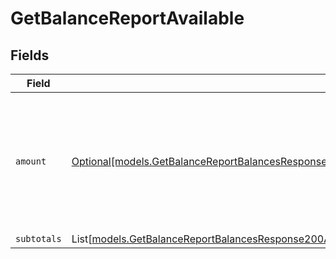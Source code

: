 # GetBalanceReportAvailable


## Fields

| Field                                                                                                                                                                                                                              | Type                                                                                                                                                                                                                               | Required                                                                                                                                                                                                                           | Description                                                                                                                                                                                                                        |
| ---------------------------------------------------------------------------------------------------------------------------------------------------------------------------------------------------------------------------------- | ---------------------------------------------------------------------------------------------------------------------------------------------------------------------------------------------------------------------------------- | ---------------------------------------------------------------------------------------------------------------------------------------------------------------------------------------------------------------------------------- | ---------------------------------------------------------------------------------------------------------------------------------------------------------------------------------------------------------------------------------- |
| `amount`                                                                                                                                                                                                                           | [Optional[models.GetBalanceReportBalancesResponse200ApplicationHalPlusJSONResponseBodyTotalsCloseAvailableAmount]](../models/getbalancereportbalancesresponse200applicationhalplusjsonresponsebodytotalscloseavailableamount.md)   | :heavy_minus_sign:                                                                                                                                                                                                                 | In v2 endpoints, monetary amounts are represented as objects with a `currency` and `value` field.                                                                                                                                  |
| `subtotals`                                                                                                                                                                                                                        | List[[models.GetBalanceReportBalancesResponse200ApplicationHalPlusJSONResponseBodyTotalsCloseAvailableSubtotals](../models/getbalancereportbalancesresponse200applicationhalplusjsonresponsebodytotalscloseavailablesubtotals.md)] | :heavy_minus_sign:                                                                                                                                                                                                                 | N/A                                                                                                                                                                                                                                |